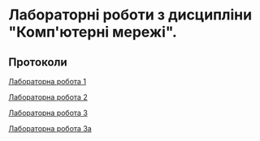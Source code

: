 # Лабораторні роботи з дисципліни "Комп'ютерні мережі".
## Протоколи
[Лабораторна робота 1](https://docs.google.com/document/d/16lBJvcB4-VVJjwNQpbhcRmHPcMdWOR68fsOgnBGxNxg/edit?usp=sharing)

[Лабораторна робота 2](https://docs.google.com/document/d/1YmSPmHyvItXSBvrj-cScuvIfzi7KHiF4a8TfaXEbCz8/edit?usp=sharing)

[Лабораторна робота 3](https://docs.google.com/document/d/1eFzDaM2NfIyLkyvlJOfZE9tgLYyj1X9U7q4r68WJ3go/edit?usp=sharing)

[Лабораторна робота 3а](https://docs.google.com/document/d/1__uFwffvxudN6EMsWdNILkWhWAhzYFwJA6EDEMTUlb0/edit?usp=sharing)

